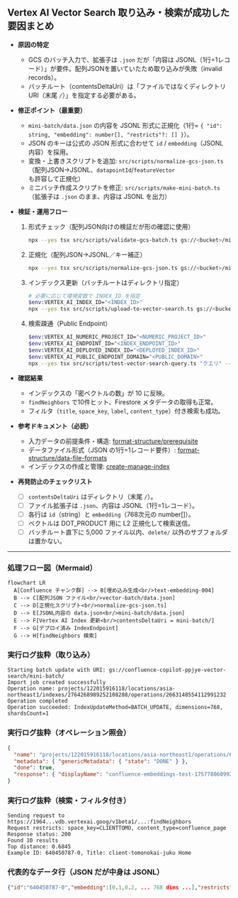 ## Vertex AI Vector Search 取り込み・検索が成功した要因まとめ

- **原因の特定**
  - GCS のバッチ入力で、拡張子は `.json` だが「内容は JSONL（1行=1レコード）」が要件。配列JSONを置いていたため取り込みが失敗（invalid records）。
  - バッチルート（contentsDeltaUri）は「ファイルではなくディレクトリ URI（末尾 `/`）」を指定する必要がある。

- **修正ポイント（最重要）**
  - `mini-batch/data.json` の内容を JSONL 形式に正規化（1行= `{ "id": string, "embedding": number[], "restricts"?: [] }`）。
  - JSON のキーは公式の JSON 形式に合わせて `id` / `embedding`（JSONL 内容）を採用。
  - 変換・上書きスクリプトを追加: `src/scripts/normalize-gcs-json.ts`（配列JSON→JSONL、`datapointId`/`featureVector` も許容して正規化）
  - ミニバッチ作成スクリプトを修正: `src/scripts/make-mini-batch.ts`（拡張子は `.json` のまま、内容は JSONL を出力）

- **検証・運用フロー**
  1) 形式チェック（配列JSON向けの検証だが形の確認に使用）
     ```bash
     npx --yes tsx src/scripts/validate-gcs-batch.ts gs://<bucket>/mini-batch/data.json 768
     ```
  2) 正規化（配列JSON→JSONL／キー補正）
     ```bash
     npx --yes tsx src/scripts/normalize-gcs-json.ts gs://<bucket>/mini-batch/data.json
     ```
  3) インデックス更新（バッチルートはディレクトリ指定）
     ```bash
     # 必要に応じて環境変数で INDEX_ID を指定
     $env:VERTEX_AI_INDEX_ID="<INDEX_ID>"
     npx --yes tsx src/scripts/upload-to-vector-search.ts gs://<bucket>/mini-batch/
     ```
  4) 検索疎通（Public Endpoint）
     ```bash
     $env:VERTEX_AI_NUMERIC_PROJECT_ID="<NUMERIC_PROJECT_ID>"
     $env:VERTEX_AI_ENDPOINT_ID="<INDEX_ENDPOINT_ID>"
     $env:VERTEX_AI_DEPLOYED_INDEX_ID="<DEPLOYED_INDEX_ID>"
     $env:VERTEX_AI_PUBLIC_ENDPOINT_DOMAIN="<PUBLIC_DOMAIN>"
     npx --yes tsx src/scripts/test-vector-search-query.ts "クエリ" --filter "space_key=CLIENTTOMO,content_type=confluence_page"
     ```

- **確認結果**
  - インデックスの「密ベクトルの数」が 10 に反映。
  - `findNeighbors` で10件ヒット、Firestore メタデータの取得も正常。
  - フィルタ（`title`, `space_key`, `label`, `content_type`）付き検索も成功。

- **参考ドキュメント（必読）**
  - 入力データの前提条件・構造: [format-structure/prerequisite](https://cloud.google.com/vertex-ai/docs/vector-search/setup/format-structure?hl=ja#prerequisite)
  - データファイル形式（JSON の1行=1レコード要件）: [format-structure/data-file-formats](https://cloud.google.com/vertex-ai/docs/vector-search/setup/format-structure?hl=ja#data-file-formats)
  - インデックスの作成と管理: [create-manage-index](https://cloud.google.com/vertex-ai/docs/vector-search/create-manage-index?hl=ja)

- **再発防止のチェックリスト**
  - [ ] `contentsDeltaUri` はディレクトリ（末尾 `/`）。
  - [ ] ファイル拡張子は `.json`、内容は JSONL（1行=1レコード）。
  - [ ] 各行は `id`（string）と `embedding`（768次元の number[]）。
  - [ ] ベクトルは DOT_PRODUCT 用に L2 正規化して検索送信。
  - [ ] バッチルート直下に 5,000 ファイル以内、`delete/` 以外のサブフォルダは置かない。

---

### 処理フロー図（Mermaid）

```mermaid
flowchart LR
  A[Confluence チャンク群] --> B[埋め込み生成<br/>text-embedding-004]
  B --> C[配列JSON ファイル<br/>vector-batch/data.json]
  C --> D[正規化スクリプト<br/>normalize-gcs-json.ts]
  D --> E[JSONL内容の data.json<br/>mini-batch/data.json]
  E --> F[Vertex AI Index 更新<br/>contentsDeltaUri = mini-batch/]
  F --> G[デプロイ済み IndexEndpoint]
  G --> H[findNeighbors 検索]
```

### 実行ログ抜粋（取り込み）

```text
Starting batch update with URI: gs://confluence-copilot-ppjye-vector-search/mini-batch/
Import job created successfully
Operation name: projects/122015916118/locations/asia-northeast1/indexes/2764268989252108288/operations/2663148554112991232
Operation completed
Operation succeeded: IndexUpdateMethod=BATCH_UPDATE, dimensions=768, shardsCount=1
```

### 実行ログ抜粋（オペレーション照会）

```json
{
  "name": "projects/122015916118/locations/asia-northeast1/operations/6061114472964030464",
  "metadata": { "genericMetadata": { "state": "DONE" } },
  "done": true,
  "response": { "displayName": "confluence-embeddings-test-1757780609926" }
}
```

### 実行ログ抜粋（検索・フィルタ付き）

```text
Sending request to https://1964...vdb.vertexai.goog/v1beta1/...:findNeighbors
Request restricts: space_key=CLIENTTOMO, content_type=confluence_page
Response status: 200
Found 10 results
Top distance: 0.6845
Example ID: 640450787-0, Title: client-tomonokai-juku Home
```

### 代表的なデータ行（JSON だが中身は JSONL）

```json
{"id":"640450787-0","embedding":[0.1,0.2, ... 768 dims ...],"restricts":[{"namespace":"title","allow_list":["client-tomonokai-juku Home"]},{"namespace":"space_key","allow_list":["CLIENTTOMO"]},{"namespace":"content_type","allow_list":["confluence_page"]}]}
```


